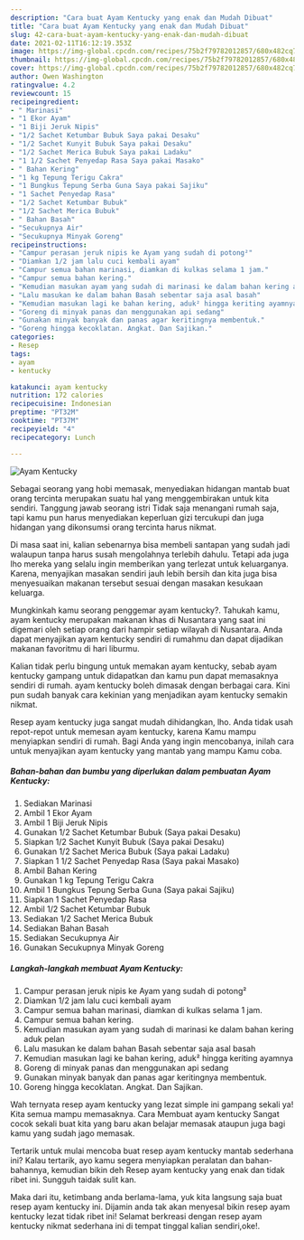 ```yaml
---
description: "Cara buat Ayam Kentucky yang enak dan Mudah Dibuat"
title: "Cara buat Ayam Kentucky yang enak dan Mudah Dibuat"
slug: 42-cara-buat-ayam-kentucky-yang-enak-dan-mudah-dibuat
date: 2021-02-11T16:12:19.353Z
image: https://img-global.cpcdn.com/recipes/75b2f79782012857/680x482cq70/ayam-kentucky-foto-resep-utama.jpg
thumbnail: https://img-global.cpcdn.com/recipes/75b2f79782012857/680x482cq70/ayam-kentucky-foto-resep-utama.jpg
cover: https://img-global.cpcdn.com/recipes/75b2f79782012857/680x482cq70/ayam-kentucky-foto-resep-utama.jpg
author: Owen Washington
ratingvalue: 4.2
reviewcount: 15
recipeingredient:
- " Marinasi"
- "1 Ekor Ayam"
- "1 Biji Jeruk Nipis"
- "1/2 Sachet Ketumbar Bubuk Saya pakai Desaku"
- "1/2 Sachet Kunyit Bubuk Saya pakai Desaku"
- "1/2 Sachet Merica Bubuk Saya pakai Ladaku"
- "1 1/2 Sachet Penyedap Rasa Saya pakai Masako"
- " Bahan Kering"
- "1 kg Tepung Terigu Cakra"
- "1 Bungkus Tepung Serba Guna Saya pakai Sajiku"
- "1 Sachet Penyedap Rasa"
- "1/2 Sachet Ketumbar Bubuk"
- "1/2 Sachet Merica Bubuk"
- " Bahan Basah"
- "Secukupnya Air"
- "Secukupnya Minyak Goreng"
recipeinstructions:
- "Campur perasan jeruk nipis ke Ayam yang sudah di potong²"
- "Diamkan 1/2 jam lalu cuci kembali ayam"
- "Campur semua bahan marinasi, diamkan di kulkas selama 1 jam."
- "Campur semua bahan kering."
- "Kemudian masukan ayam yang sudah di marinasi ke dalam bahan kering aduk pelan"
- "Lalu masukan ke dalam bahan Basah sebentar saja asal basah"
- "Kemudian masukan lagi ke bahan kering, aduk² hingga keriting ayamnya"
- "Goreng di minyak panas dan menggunakan api sedang"
- "Gunakan minyak banyak dan panas agar keritingnya membentuk."
- "Goreng hingga kecoklatan. Angkat. Dan Sajikan."
categories:
- Resep
tags:
- ayam
- kentucky

katakunci: ayam kentucky 
nutrition: 172 calories
recipecuisine: Indonesian
preptime: "PT32M"
cooktime: "PT37M"
recipeyield: "4"
recipecategory: Lunch

---
```



![Ayam Kentucky](https://img-global.cpcdn.com/recipes/75b2f79782012857/680x482cq70/ayam-kentucky-foto-resep-utama.jpg)

Sebagai seorang yang hobi memasak, menyediakan hidangan mantab buat orang tercinta merupakan suatu hal yang menggembirakan untuk kita sendiri. Tanggung jawab seorang istri Tidak saja menangani rumah saja, tapi kamu pun harus menyediakan keperluan gizi tercukupi dan juga hidangan yang dikonsumsi orang tercinta harus nikmat.

Di masa  saat ini, kalian sebenarnya bisa membeli santapan yang sudah jadi walaupun tanpa harus susah mengolahnya terlebih dahulu. Tetapi ada juga lho mereka yang selalu ingin memberikan yang terlezat untuk keluarganya. Karena, menyajikan masakan sendiri jauh lebih bersih dan kita juga bisa menyesuaikan makanan tersebut sesuai dengan masakan kesukaan keluarga. 



Mungkinkah kamu seorang penggemar ayam kentucky?. Tahukah kamu, ayam kentucky merupakan makanan khas di Nusantara yang saat ini digemari oleh setiap orang dari hampir setiap wilayah di Nusantara. Anda dapat menyajikan ayam kentucky sendiri di rumahmu dan dapat dijadikan makanan favoritmu di hari liburmu.

Kalian tidak perlu bingung untuk memakan ayam kentucky, sebab ayam kentucky gampang untuk didapatkan dan kamu pun dapat memasaknya sendiri di rumah. ayam kentucky boleh dimasak dengan berbagai cara. Kini pun sudah banyak cara kekinian yang menjadikan ayam kentucky semakin nikmat.

Resep ayam kentucky juga sangat mudah dihidangkan, lho. Anda tidak usah repot-repot untuk memesan ayam kentucky, karena Kamu mampu menyiapkan sendiri di rumah. Bagi Anda yang ingin mencobanya, inilah cara untuk menyajikan ayam kentucky yang mantab yang mampu Kamu coba.

<!--inarticleads1-->

##### Bahan-bahan dan bumbu yang diperlukan dalam pembuatan Ayam Kentucky:

1. Sediakan  Marinasi
1. Ambil 1 Ekor Ayam
1. Ambil 1 Biji Jeruk Nipis
1. Gunakan 1/2 Sachet Ketumbar Bubuk (Saya pakai Desaku)
1. Siapkan 1/2 Sachet Kunyit Bubuk (Saya pakai Desaku)
1. Gunakan 1/2 Sachet Merica Bubuk (Saya pakai Ladaku)
1. Siapkan 1 1/2 Sachet Penyedap Rasa (Saya pakai Masako)
1. Ambil  Bahan Kering
1. Gunakan 1 kg Tepung Terigu Cakra
1. Ambil 1 Bungkus Tepung Serba Guna (Saya pakai Sajiku)
1. Siapkan 1 Sachet Penyedap Rasa
1. Ambil 1/2 Sachet Ketumbar Bubuk
1. Sediakan 1/2 Sachet Merica Bubuk
1. Sediakan  Bahan Basah
1. Sediakan Secukupnya Air
1. Gunakan Secukupnya Minyak Goreng




<!--inarticleads2-->

##### Langkah-langkah membuat Ayam Kentucky:

1. Campur perasan jeruk nipis ke Ayam yang sudah di potong²
1. Diamkan 1/2 jam lalu cuci kembali ayam
1. Campur semua bahan marinasi, diamkan di kulkas selama 1 jam.
1. Campur semua bahan kering.
1. Kemudian masukan ayam yang sudah di marinasi ke dalam bahan kering aduk pelan
1. Lalu masukan ke dalam bahan Basah sebentar saja asal basah
1. Kemudian masukan lagi ke bahan kering, aduk² hingga keriting ayamnya
1. Goreng di minyak panas dan menggunakan api sedang
1. Gunakan minyak banyak dan panas agar keritingnya membentuk.
1. Goreng hingga kecoklatan. Angkat. Dan Sajikan.




Wah ternyata resep ayam kentucky yang lezat simple ini gampang sekali ya! Kita semua mampu memasaknya. Cara Membuat ayam kentucky Sangat cocok sekali buat kita yang baru akan belajar memasak ataupun juga bagi kamu yang sudah jago memasak.

Tertarik untuk mulai mencoba buat resep ayam kentucky mantab sederhana ini? Kalau tertarik, ayo kamu segera menyiapkan peralatan dan bahan-bahannya, kemudian bikin deh Resep ayam kentucky yang enak dan tidak ribet ini. Sungguh taidak sulit kan. 

Maka dari itu, ketimbang anda berlama-lama, yuk kita langsung saja buat resep ayam kentucky ini. Dijamin anda tak akan menyesal bikin resep ayam kentucky lezat tidak ribet ini! Selamat berkreasi dengan resep ayam kentucky nikmat sederhana ini di tempat tinggal kalian sendiri,oke!.

